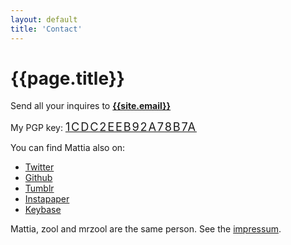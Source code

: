 ```yaml
---
layout: default
title: 'Contact'
---
```


# {{page.title}}

Send all your inquires to **[{{site.email}}](mailto:{{site.email}})** 

My PGP key: <span class="monospace" style="font-size: 1.3em; letter-spacing: .1em">[1CDC2EEB92A78B7A](https://keybase.io/zool/key.asc)

You can find Mattia also on:

- [Twitter](https://twitter.com/__zool)
- [Github](https://github.com/mrzool "Github")
- [Tumblr](http://zoolnotes.tumblr.com/ "Tumblr")
- [Instapaper](https://www.instapaper.com/p/__zool "Instapaper")
- [Keybase](https://keybase.io/zool "Keybase")

Mattia, zool and mrzool are the same person.  See the [impressum](../impressum).
